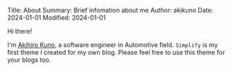 Title: About
Summary: Brief infomation about me
Author: akikuno
Date: 2024-01-01
Modified: 2024-01-01

Hi there!

I'm [Akihiro Kuno](), a software engineer in Automotive field.
`Simplify` is my first theme I created for my own blog. Please feel free to use this theme for your blogs too.
